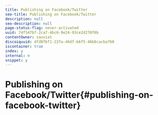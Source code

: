 ```yaml
---
title: Publishing on Facebook/Twitter
seo-title: Publishing on Facebook/Twitter
description: null
seo-description: null
page-status-flag: never-activated
uuid: 74f54fb7-2ca7-4bc6-9e24-93ce2d270f6b
contentOwner: sauviat
discoiquuid: dfd0fbf1-22fa-46df-b6f5-46b8cacba760
iscontainer: true
index: y
internal: n
snippet: y
---
```


# Publishing on Facebook/Twitter{#publishing-on-facebook-twitter}

